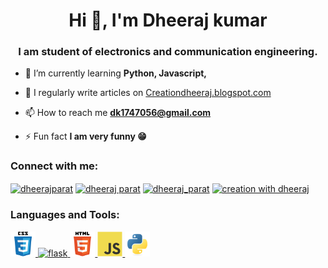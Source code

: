 <h1 align="center">Hi 👋, I'm Dheeraj kumar</h1>
<h3 align="center">I am student of electronics and communication engineering.</h3>

- 🌱 I’m currently learning **Python, Javascript,**

- 📝 I regularly write articles on [Creationdheeraj.blogspot.com](Creationdheeraj.blogspot.com)

- 📫 How to reach me **dk1747056@gmail.com**

- ⚡ Fun fact **I am very funny 😁**

<h3 align="left">Connect with me:</h3>
<p align="left">
<a href="https://twitter.com/dheerajparat" target="blank"><img align="center" src="https://raw.githubusercontent.com/rahuldkjain/github-profile-readme-generator/master/src/images/icons/Social/twitter.svg" alt="dheerajparat" height="30" width="40" /></a>
<a href="https://linkedin.com/in/dheeraj parat" target="blank"><img align="center" src="https://raw.githubusercontent.com/rahuldkjain/github-profile-readme-generator/master/src/images/icons/Social/linked-in-alt.svg" alt="dheeraj parat" height="30" width="40" /></a>
<a href="https://instagram.com/dheeraj_parat" target="blank"><img align="center" src="https://raw.githubusercontent.com/rahuldkjain/github-profile-readme-generator/master/src/images/icons/Social/instagram.svg" alt="dheeraj_parat" height="30" width="40" /></a>
<a href="https://www.youtube.com/c/creation with dheeraj" target="blank"><img align="center" src="https://raw.githubusercontent.com/rahuldkjain/github-profile-readme-generator/master/src/images/icons/Social/youtube.svg" alt="creation with dheeraj" height="30" width="40" /></a>
</p>

<h3 align="left">Languages and Tools:</h3>
<p align="left"> <a href="https://www.w3schools.com/css/" target="_blank" rel="noreferrer"> <img src="https://raw.githubusercontent.com/devicons/devicon/master/icons/css3/css3-original-wordmark.svg" alt="css3" width="40" height="40"/> </a> <a href="https://flask.palletsprojects.com/" target="_blank" rel="noreferrer"> <img src="https://www.vectorlogo.zone/logos/pocoo_flask/pocoo_flask-icon.svg" alt="flask" width="40" height="40"/> </a> <a href="https://www.w3.org/html/" target="_blank" rel="noreferrer"> <img src="https://raw.githubusercontent.com/devicons/devicon/master/icons/html5/html5-original-wordmark.svg" alt="html5" width="40" height="40"/> </a> <a href="https://developer.mozilla.org/en-US/docs/Web/JavaScript" target="_blank" rel="noreferrer"> <img src="https://raw.githubusercontent.com/devicons/devicon/master/icons/javascript/javascript-original.svg" alt="javascript" width="40" height="40"/> </a> <a href="https://www.python.org" target="_blank" rel="noreferrer"> <img src="https://raw.githubusercontent.com/devicons/devicon/master/icons/python/python-original.svg" alt="python" width="40" height="40"/> </a> </p>
